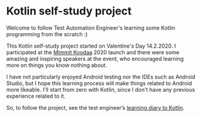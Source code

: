 # Kotlin self-study project

Welcome to follow Test Automation Engineer's learning some Kotlin programming from the scratch :)

This Kotlin self-study project started on Valentine's Day 14.2.2020. I participated at the <a href="https://mimmitkoodaa.ohjelmistoebusiness.fi/">Mimmit Koodaa</a> 2020 launch and there were some amazing and inspiring speakers at the event, who encouraged learning more on things you know nothing about.

I have not particularly enjoyed Android testing nor the IDEs such as Android Studio, but I hope this learning process will make things related to Android more likeable. I'll start from zero with Kotlin, since I don't have any previous experience related to it.

So, to follow the project, see the test engineer’s [learning diary to Kotlin](kotlin-learning-diary).
